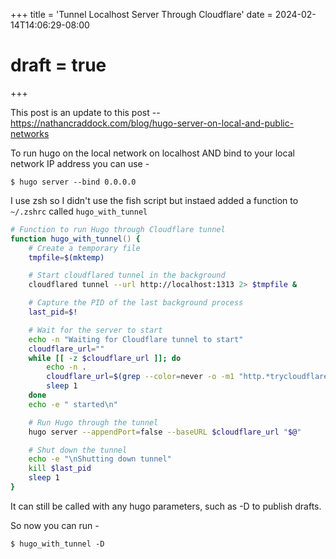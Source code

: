 +++
title = 'Tunnel Localhost Server Through Cloudflare'
date = 2024-02-14T14:06:29-08:00
# draft = true
+++

This post is an update to this post -- https://nathancraddock.com/blog/hugo-server-on-local-and-public-networks

To run hugo on the local network on localhost AND bind to your local network IP address you can use -

```
$ hugo server --bind 0.0.0.0
```

I use zsh so I didn't use the fish script but instaed added a function to `~/.zshrc` called `hugo_with_tunnel`

```zsh
# Function to run Hugo through Cloudflare tunnel
function hugo_with_tunnel() {
    # Create a temporary file
    tmpfile=$(mktemp)

    # Start cloudflared tunnel in the background
    cloudflared tunnel --url http://localhost:1313 2> $tmpfile &

    # Capture the PID of the last background process
    last_pid=$!

    # Wait for the server to start
    echo -n "Waiting for Cloudflare tunnel to start"
    cloudflare_url=""
    while [[ -z $cloudflare_url ]]; do
        echo -n .
        cloudflare_url=$(grep --color=never -o -m1 "http.*trycloudflare.com" $tmpfile)
        sleep 1
    done
    echo -e " started\n"

    # Run Hugo through the tunnel
    hugo server --appendPort=false --baseURL $cloudflare_url "$@"

    # Shut down the tunnel
    echo -e "\nShutting down tunnel"
    kill $last_pid
    sleep 1
}
```

It can still be called with any hugo parameters, such as -D to publish drafts.

So now you can run -

```
$ hugo_with_tunnel -D
```
